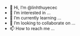 - 👋 Hi, I’m @linhthuyecec
- 👀 I’m interested in ...
- 🌱 I’m currently learning ...
- 💞️ I’m looking to collaborate on ...
- 📫 How to reach me ...

<!---
linhthuyecec/linhthuyecec is a ✨ special ✨ repository because its `README.md` (this file) appears on your GitHub profile.
You can click the Preview link to take a look at your changes.
--->
